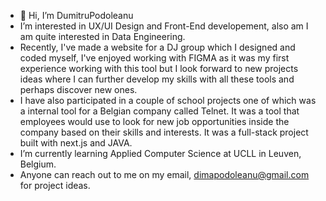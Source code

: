 - 👋 Hi, I’m DumitruPodoleanu
-  I’m interested in UX/UI Design and Front-End developement, also am I am quite interested in Data Engineering.
-  Recently, I've made a website for a DJ group which I designed and coded myself, I've enjoyed working with FIGMA as it was my first experience working with this tool but I look forward to new projects ideas where I can further develop my skills with all these tools and perhaps discover new ones.
-  I have also participated in a couple of school projects one of which was a internal tool for a Belgian company called Telnet. It was a tool that employees would use to look for new job opportunities inside the company based on their skills and interests. It was a full-stack project built with next.js and JAVA.
-  I’m currently learning Applied Computer Science at UCLL in Leuven, Belgium.
-  Anyone can reach out to me on my email, dimapodoleanu@gmail.com for project ideas.
